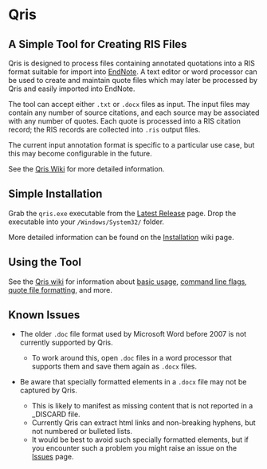 # Qris

## A Simple Tool for Creating RIS Files

Qris is designed to process files containing annotated quotations into a RIS format suitable for import into [EndNote](https://support.clarivate.com/Endnote/). A text editor or word processor can be used to create and maintain quote files which may later be processed by Qris and easily imported into EndNote.

The tool can accept either `.txt` or `.docx` files as input. The input files may contain any number of source citations, and each source may be associated with any number of quotes. Each quote is processed into a RIS citation record; the RIS records are collected into `.ris` output files.

The current input annotation format is specific to a particular use case, but this may become configurable in the future.

See the [Qris Wiki](https://github.com/paralogismos/qris/wiki) for more detailed information.

## Simple Installation

Grab the `qris.exe` executable from the [Latest Release](https://github.com/paralogismos/qris/releases/latest) page. Drop the executable into your `/Windows/System32/` folder.

More detailed information can be found on the [Installation](https://github.com/paralogismos/qris/wiki/Installation) wiki page.

## Using the Tool

See the [Qris wiki](https://github.com/paralogismos/qris/wiki) for information about [basic usage](https://github.com/paralogismos/qris/wiki#qris-basic-usage), [command line flags](https://github.com/paralogismos/qris/wiki/Qris-Command-Line-Flags), [quote file formatting](https://github.com/paralogismos/qris/wiki/Qris-Input-and-Output-Formats), and more.

## Known Issues

- The older `.doc` file format used by Microsoft Word before 2007 is not currently supported by Qris.
  - To work around this, open `.doc` files in a word processor that supports them and save them again as `.docx` files.

- Be aware that specially formatted elements in a `.docx` file may not be captured by Qris.
  - This is likely to manifest as missing content that is not reported in a _DISCARD file.
  - Currently Qris can extract html links and non-breaking hyphens, but not numbered or bulleted lists.
  - It would be best to avoid such specially formatted elements, but if you encounter such a problem you might raise an issue on the [Issues](https://github.com/paralogismos/qris/issues) page.
